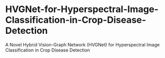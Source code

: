 # HVGNet-for-Hyperspectral-Image-Classification-in-Crop-Disease-Detection
A Novel Hybrid Vision-Graph Network (HVGNet) for Hyperspectral Image Classification in Crop Disease Detection
